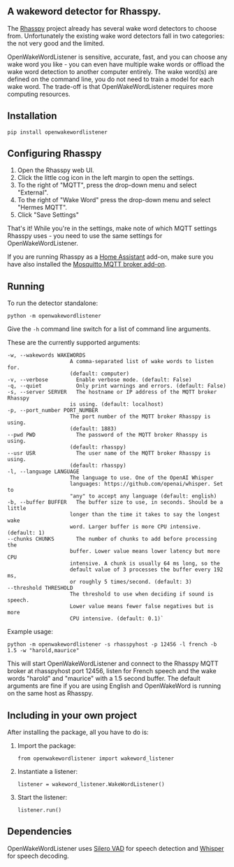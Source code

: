 ## A wakeword detector for Rhasspy.

The [Rhasspy](https://github.com/rhasspy/rhasspy) project already has several wake word detectors to choose from.
Unfortunately the existing wake word detectors fall in two categories: the not very good and the limited.

OpenWakeWordListener is sensitive, accurate, fast, and you can choose any wake word you like - you can even have multiple wake words or offload the wake word detection to another computer entirely. The wake word(s) are defined on the command line, you do not need to train a model for each wake word.
The trade-off is that OpenWakeWordListener requires more computing resources.

## Installation
`pip install openwakewordlistener`

## Configuring Rhasspy
1. Open the Rhasspy web UI.
2. Click the little cog icon in the left margin to open the settings.
3. To the right of "MQTT", press the drop-down menu and select "External".
4. To the right of "Wake Word" press the drop-down menu and select "Hermes MQTT".
5. Click "Save Settings"

That's it! While you're in the settings, make note of which MQTT settings Rhasspy uses - you need to use the same settings for OpenWakeWordListener.

If you are running Rhasspy as a [Home Assistant](https://www.home-assistant.io/) add-on, make sure you have also installed the [Mosquitto MQTT broker add-on](https://github.com/home-assistant/addons/tree/master/mosquitto).

## Running
To run the detector standalone:

    python -m openwakewordlistener

Give the `-h` command line switch for a list of command line arguments.

These are the currently supported arguments:

    -w, --wakewords WAKEWORDS
                        A comma-separated list of wake words to listen for.
                        (default: computer)
    -v, --verbose         Enable verbose mode. (default: False)
    -q, --quiet           Only print warnings and errors. (default: False)
    -s, --server SERVER   The hostname or IP address of the MQTT broker Rhasspy
                        is using. (default: localhost)
    -p, --port_number PORT_NUMBER
                        The port number of the MQTT broker Rhasspy is using.
                        (default: 1883)
    --pwd PWD             The password of the MQTT broker Rhasspy is using.
                        (default: rhasspy)
    --usr USR             The user name of the MQTT broker Rhasspy is using.
                        (default: rhasspy)
    -l, --language LANGUAGE
                        The language to use. One of the OpenAI Whisper
                        languages: https://github.com/openai/whisper. Set to
                        "any" to accept any language (default: english)
    -b, --buffer BUFFER   The buffer size to use, in seconds. Should be a little
                        longer than the time it takes to say the longest wake
                        word. Larger buffer is more CPU intensive. (default: 1)
    --chunks CHUNKS       The number of chunks to add before processing the
                        buffer. Lower value means lower latency but more CPU
                        intensive. A chunk is usually 64 ms long, so the
                        default value of 3 processes the buffer every 192 ms,
                        or roughly 5 times/second. (default: 3)
    --threshold THRESHOLD
                        The threshold to use when deciding if sound is speech.
                        Lower value means fewer false negatives but is more
                        CPU intensive. (default: 0.1)`

Example usage:

    python -m openwakewordlistener -s rhasspyhost -p 12456 -l french -b 1.5 -w "harold,maurice"

This will start OpenWakeWordListener and connect to the Rhasspy MQTT broker at rhasspyhost port 12456, listen for French speech and the wake words "harold" and "maurice" with a 1.5 second buffer.
The default arguments are fine if you are using English and OpenWakeWord is running on the same host as Rhasspy.

## Including in your own project

After installing the package, all you have to do is:

1. Import the package: 

    `from openwakewordlistener import wakeword_listener`
2. Instantiate a listener:

    `listener = wakeword_listener.WakeWordListener()`
3. Start the listener:

    `listener.run()`

## Dependencies
OpenWakeWordListener uses [Silero VAD](https://github.com/snakers4/silero-vad) for speech detection and [Whisper](https://github.com/openai/whisper) for speech decoding.


